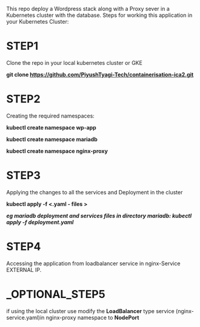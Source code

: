 This repo deploy a Wordpress stack along with a Proxy sever in a Kubernetes cluster with the database.
Steps for working this application in your Kubernetes Cluster:

# STEP1 
Clone the repo in your local kubernetes cluster or GKE 

**git clone https://github.com/PiyushTyagi-Tech/containerisation-ica2.git**

# STEP2
Creating the required namespaces:

**kubectl create namespace wp-app**

**kubectl create namespace mariadb**

**kubectl create namespace nginx-proxy** 

# STEP3
Applying the changes to all the services and Deployment in the cluster

**kubectl apply -f <.yaml - files >**

**_eg mariadb deployment and services files in directory mariadb: kubectl apply -f deployment.yaml_**

# STEP4
Accessing the application from loadbalancer service in nginx-Service EXTERNAL IP.

# _OPTIONAL_STEP5 

if using the local cluster use modify the **LoadBalancer** type service (nginx-service.yaml)in nginx-proxy namespace to  **NodePort**




